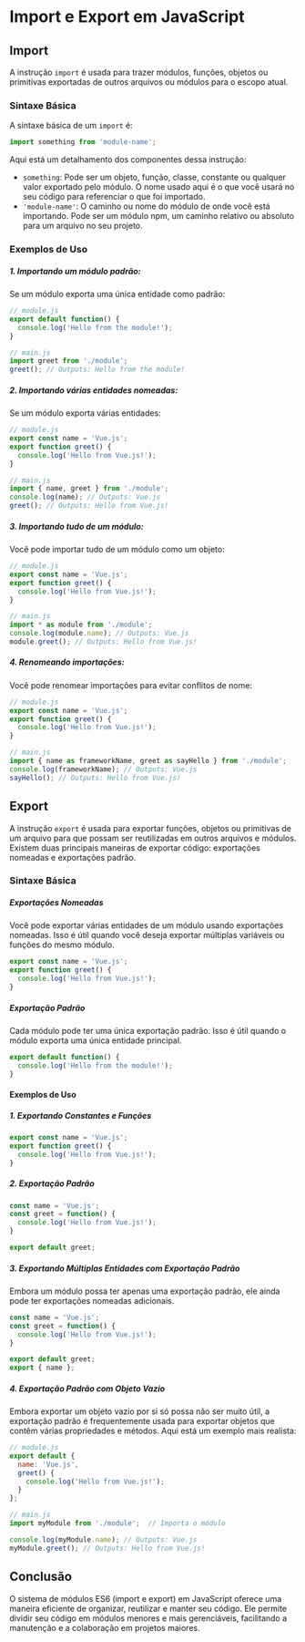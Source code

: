# Import e Export em JavaScript

## Import

A instrução `import` é usada para trazer módulos, funções, objetos ou primitivas exportadas de outros arquivos ou módulos para o escopo atual.

### Sintaxe Básica

A sintaxe básica de um `import` é:

```javascript
import something from 'module-name';
```

Aqui está um detalhamento dos componentes dessa instrução:

- `something`: Pode ser um objeto, função, classe, constante ou qualquer valor exportado pelo módulo. O nome usado aqui é o que você usará no seu código para referenciar o que foi importado.
- `'module-name'`: O caminho ou nome do módulo de onde você está importando. Pode ser um módulo npm, um caminho relativo ou absoluto para um arquivo no seu projeto.

### Exemplos de Uso

##### 1. Importando um módulo padrão:
Se um módulo exporta uma única entidade como padrão:

```javascript
// module.js
export default function() {
  console.log('Hello from the module!');
}

// main.js
import greet from './module';
greet(); // Outputs: Hello from the module!
```

##### 2. Importando várias entidades nomeadas:
Se um módulo exporta várias entidades:

```javascript
// module.js
export const name = 'Vue.js';
export function greet() {
  console.log('Hello from Vue.js!');
}

// main.js
import { name, greet } from './module';
console.log(name); // Outputs: Vue.js
greet(); // Outputs: Hello from Vue.js!

```

##### 3. Importando tudo de um módulo:
Você pode importar tudo de um módulo como um objeto:

```javascript
// module.js
export const name = 'Vue.js';
export function greet() {
  console.log('Hello from Vue.js!');
}

// main.js
import * as module from './module';
console.log(module.name); // Outputs: Vue.js
module.greet(); // Outputs: Hello from Vue.js!
```

##### 4. Renomeando importações:
Você pode renomear importações para evitar conflitos de nome:

```javascript
// module.js
export const name = 'Vue.js';
export function greet() {
  console.log('Hello from Vue.js!');
}

// main.js
import { name as frameworkName, greet as sayHello } from './module';
console.log(frameworkName); // Outputs: Vue.js
sayHello(); // Outputs: Hello from Vue.js!
```

## Export

A instrução `export` é usada para exportar funções, objetos ou primitivas de um arquivo para que possam ser reutilizadas em outros arquivos e módulos. Existem duas principais maneiras de exportar código: exportações nomeadas e exportações padrão.

### Sintaxe Básica

##### Exportações Nomeadas
Você pode exportar várias entidades de um módulo usando exportações nomeadas. Isso é útil quando você deseja exportar múltiplas variáveis ou funções do mesmo módulo.

```javascript
export const name = 'Vue.js';
export function greet() {
  console.log('Hello from Vue.js!');
}
```

##### Exportação Padrão
Cada módulo pode ter uma única exportação padrão. Isso é útil quando o módulo exporta uma única entidade principal.

```javascript
export default function() {
  console.log('Hello from the module!');
}
```

#### Exemplos de Uso

##### 1. Exportando Constantes e Funções

```javascript
export const name = 'Vue.js';
export function greet() {
  console.log('Hello from Vue.js!');
}
```

##### 2. Exportação Padrão

```javascript
const name = 'Vue.js';
const greet = function() {
  console.log('Hello from Vue.js!');
}

export default greet;
```

##### 3. Exportando Múltiplas Entidades com Exportação Padrão
Embora um módulo possa ter apenas uma exportação padrão, ele ainda pode ter exportações nomeadas adicionais.


```javascript
const name = 'Vue.js';
const greet = function() {
  console.log('Hello from Vue.js!');
}

export default greet;
export { name };
```

##### 4. Exportação Padrão com Objeto Vazio
Embora exportar um objeto vazio por si só possa não ser muito útil, a exportação padrão é frequentemente usada para exportar objetos que contêm várias propriedades e métodos. Aqui está um exemplo mais realista:


```javascript
// module.js
export default {
  name: 'Vue.js',
  greet() {
    console.log('Hello from Vue.js!');
  }
};

// main.js
import myModule from './module';  // Importa o módulo

console.log(myModule.name); // Outputs: Vue.js
myModule.greet(); // Outputs: Hello from Vue.js!
```

## Conclusão
O sistema de módulos ES6 (import e export) em JavaScript oferece uma maneira eficiente de organizar, reutilizar e manter seu código. Ele permite dividir seu código em módulos menores e mais gerenciáveis, facilitando a manutenção e a colaboração em projetos maiores.



